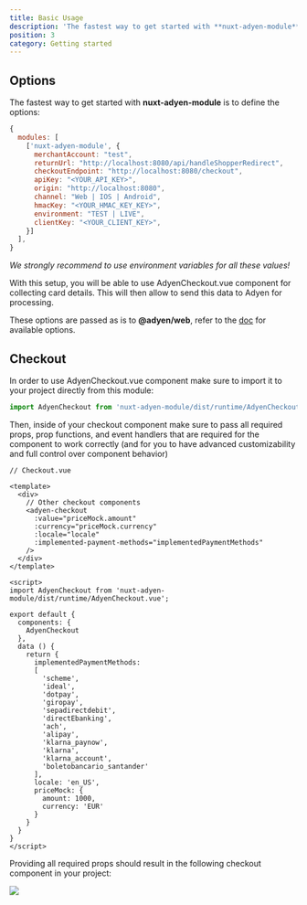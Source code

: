 ```yaml
---
title: Basic Usage
description: 'The fastest way to get started with **nuxt-adyen-module** is to define the options like `clientKey`, `environment`, and `locale`:'
position: 3
category: Getting started
---
```


## Options

The fastest way to get started with **nuxt-adyen-module** is to define the options:

```js {}[nuxt.config.js]
{
  modules: [
    ['nuxt-adyen-module', {
      merchantAccount: "test",
      returnUrl: "http://localhost:8080/api/handleShopperRedirect",
      checkoutEndpoint: "http://localhost:8080/checkout",
      apiKey: "<YOUR_API_KEY>",
      origin: "http://localhost:8080",
      channel: "Web | IOS | Android",
      hmacKey: "<YOUR_HMAC_KEY_KEY>",
      environment: "TEST | LIVE",
      clientKey: "<YOUR_CLIENT_KEY>",
    }]
  ],
}
```

*We strongly recommend to use environment variables for all these values!*

With this setup, you will be able to use AdyenCheckout.vue component for collecting card details. This will then allow to send this data to Adyen for processing.

These options are passed as is to **@adyen/web**, refer to the [doc](https://github.com/Adyen/adyen-web) for available options.

## Checkout

In order to use AdyenCheckout.vue component make sure to import it to your project directly from this module:

```js
import AdyenCheckout from 'nuxt-adyen-module/dist/runtime/AdyenCheckout.vue';
```

Then, inside of your checkout component make sure to pass all required props, prop functions, and event handlers that are required for the component to work correctly (and for you to have advanced customizability and full control over component behavior)

```vue
// Checkout.vue

<template>
  <div>
    // Other checkout components
    <adyen-checkout
      :value="priceMock.amount"
      :currency="priceMock.currency"
      :locale="locale"
      :implemented-payment-methods="implementedPaymentMethods"
    />
  </div>
</template>

<script>
import AdyenCheckout from 'nuxt-adyen-module/dist/runtime/AdyenCheckout.vue';

export default {
  components: {
    AdyenCheckout
  },
  data () {
    return {
      implementedPaymentMethods:
      [
        'scheme',
        'ideal',
        'dotpay',
        'giropay',
        'sepadirectdebit',
        'directEbanking',
        'ach',
        'alipay',
        'klarna_paynow',
        'klarna',
        'klarna_account',
        'boletobancario_santander'
      ],
      locale: 'en_US',
      priceMock: {
        amount: 1000,
        currency: 'EUR'
      }
    }
  }
}
</script>
```

Providing all required props should result in the following checkout component in your project:

<img src="/adyen-checkout.png"/>
